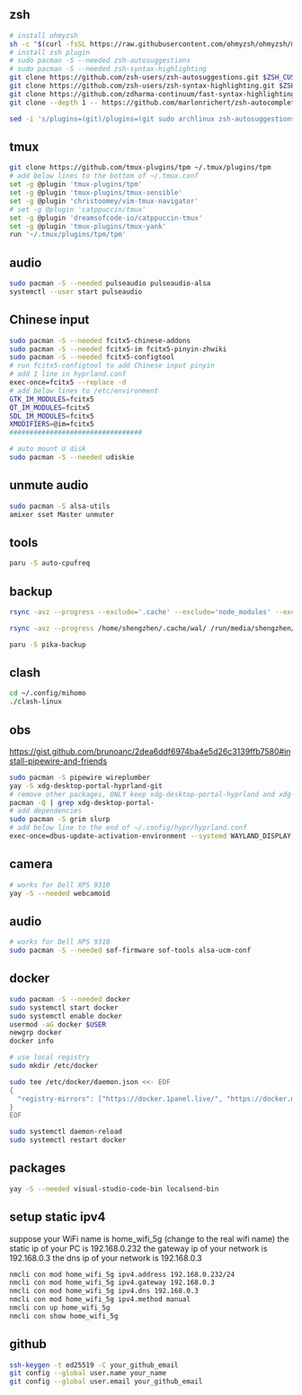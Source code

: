 ## zsh

```bash
# install ohmyzsh
sh -c "$(curl -fsSL https://raw.githubusercontent.com/ohmyzsh/ohmyzsh/master/tools/install.sh)"
# install zsh plugin
# sudo pacman -S --needed zsh-autosuggestions
# sudo pacman -S --needed zsh-syntax-highlighting
git clone https://github.com/zsh-users/zsh-autosuggestions.git $ZSH_CUSTOM/plugins/zsh-autosuggestions
git clone https://github.com/zsh-users/zsh-syntax-highlighting.git $ZSH_CUSTOM/plugins/zsh-syntax-highlighting
git clone https://github.com/zdharma-continuum/fast-syntax-highlighting.git ${ZSH_CUSTOM:-$HOME/.oh-my-zsh/custom}/plugins/fast-syntax-highlighting
git clone --depth 1 -- https://github.com/marlonrichert/zsh-autocomplete.git $ZSH_CUSTOM/plugins/zsh-autocomplete

sed -i 's/plugins=(git)/plugins=(git sudo archlinux zsh-autosuggestions zsh-syntax-highlighting fast-syntax-highlighting zsh-autocomplete)/g' ~/.zshrc
```

## tmux

```bash
git clone https://github.com/tmux-plugins/tpm ~/.tmux/plugins/tpm
# add below lines to the bottom of ~/.tmux.conf
set -g @plugin 'tmux-plugins/tpm'
set -g @plugin 'tmux-plugins/tmux-sensible'
set -g @plugin 'christoomey/vim-tmux-navigator'
# set -g @plugin 'catppuccin/tmux'
set -g @plugin 'dreamsofcode-io/catppuccin-tmux'
set -g @plugin 'tmux-plugins/tmux-yank'
run '~/.tmux/plugins/tpm/tpm'
```


## audio

```bash
sudo pacman -S --needed pulseaudio pulseaudio-alsa
systemctl --user start pulseaudio
```

## Chinese input

```bash
sudo pacman -S --needed fcitx5-chinese-addons
sudo pacman -S --needed fcitx5-im fcitx5-pinyin-zhwiki
sudo pacman -S --needed fcitx5-configtool
# run fcitx5-configtool to add Chinese input pinyin
# add 1 line in hyprland.conf
exec-once=fcitx5 --replace -d
# add below lines to /etc/environment
GTK_IM_MODULES=fcitx5
QT_IM_MODULES=fcitx5
SDL_IM_MODULES=fcitx5
XMODIFIERS=@im=fcitx5
#################################

# auto mount U disk
sudo pacman -S --needed udiskie
```

## unmute audio

```bash
sudo pacman -S alsa-utils
amixer sset Master unmuter
```

## tools

```bash
paru -S auto-cpufreq
```

## backup

```bash
rsync -avz --progress --exclude='.cache' --exclude='node_modules' --exclude='.venv' /home/shengzhen/ /run/media/shengzhen/1675-9DDB/t480/archlinux/backup/

rsync -avz --progress /home/shengzhen/.cache/wal/ /run/media/shengzhen/1675-9DDB/t480/archlinux/backup/.cache/wal/

paru -S pika-backup
```

## clash

```bash
cd ~/.config/mihomo
./clash-linux
```

## obs

https://gist.github.com/brunoanc/2dea6ddf6974ba4e5d26c3139ffb7580#install-pipewire-and-friends

```bash
sudo pacman -S pipewire wireplumber 
yay -S xdg-desktop-portal-hyprland-git
# remove other packages, ONLY keep xdg-desktop-portal-hyprland and xdg-desktop-portal-gtk
pacman -Q | grep xdg-desktop-portal-
# add dependencies
sudo pacman -S grim slurp
# add below line to the end of ~/.config/hypr/hyprland.conf
exec-once=dbus-update-activation-environment --systemd WAYLAND_DISPLAY XDG_CURRENT_DESKTOP
```

## camera

```bash
# works for Dell XPS 9310
yay -S --needed webcamoid
```

## audio

```bash
# works for Dell XPS 9310
sudo pacman -S --needed sof-firmware sof-tools alsa-ucm-conf
```

## docker

```bash
sudo pacman -S --needed docker
sudo systemctl start docker
sudo systemctl enable docker
usermod -aG docker $USER
newgrp docker
docker info

# use local registry
sudo mkdir /etc/docker

sudo tee /etc/docker/daemon.json <<- EOF
{
  "registry-mirrors": ["https://docker.1panel.live/", "https://docker.m.daocloud.io", "https://noohub.ru", "https://huecker.io", "https://dockerhub.timeweb.cloud"]
}
EOF

sudo systemctl daemon-reload
sudo systemctl restart docker
```

## packages

```bash
yay -S --needed visual-studio-code-bin localsend-bin
```

## setup static ipv4
suppose your WiFi name is home_wifi_5g (change to the real wifi name)
the static ip of your PC is 192.168.0.232
the gateway ip of your network is 192.168.0.3
the dns ip of your network is 192.168.0.3

```bash
nmcli con mod home_wifi_5g ipv4.address 192.168.0.232/24
nmcli con mod home_wifi_5g ipv4.gateway 192.168.0.3
nmcli con mod home_wifi_5g ipv4.dns 192.168.0.3
nmcli con mod home_wifi_5g ipv4.method manual
nmcli con up home_wifi_5g
nmcli con show home_wifi_5g
```

## github

```bash
ssh-keygen -t ed25519 -C your_github_email
git config --global user.name your_name
git config --global user.email your_github_email
```

